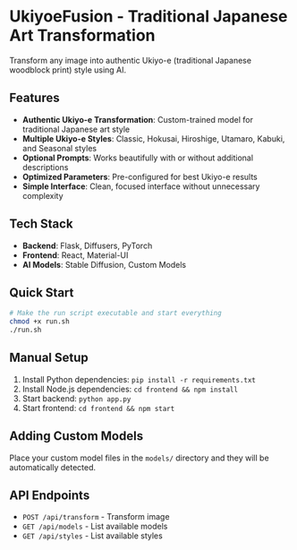 # UkiyoeFusion - Traditional Japanese Art Transformation

Transform any image into authentic Ukiyo-e (traditional Japanese woodblock print) style using AI.

## Features

- **Authentic Ukiyo-e Transformation**: Custom-trained model for traditional Japanese art style
- **Multiple Ukiyo-e Styles**: Classic, Hokusai, Hiroshige, Utamaro, Kabuki, and Seasonal styles
- **Optional Prompts**: Works beautifully with or without additional descriptions
- **Optimized Parameters**: Pre-configured for best Ukiyo-e results
- **Simple Interface**: Clean, focused interface without unnecessary complexity

## Tech Stack

- **Backend**: Flask, Diffusers, PyTorch
- **Frontend**: React, Material-UI
- **AI Models**: Stable Diffusion, Custom Models

## Quick Start

```bash
# Make the run script executable and start everything
chmod +x run.sh
./run.sh
```

## Manual Setup

1. Install Python dependencies: `pip install -r requirements.txt`
2. Install Node.js dependencies: `cd frontend && npm install`
3. Start backend: `python app.py`
4. Start frontend: `cd frontend && npm start`

## Adding Custom Models

Place your custom model files in the `models/` directory and they will be automatically detected.

## API Endpoints

- `POST /api/transform` - Transform image
- `GET /api/models` - List available models
- `GET /api/styles` - List available styles
